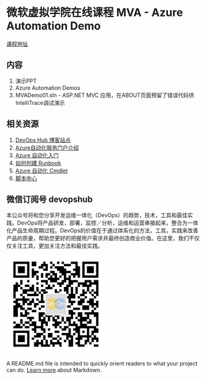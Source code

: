﻿# 微软虚拟学院在线课程 MVA - Azure Automation Demo

[课程地址](http://www.microsoftvirtualacademy.com/liveevents/azure-empowers-cloud-automation-management?CR_CC=200622498&nsukey=uSoGaV4cZhzF7gM8kTV6mD%2FnSP9pOOHQIo2rGt1GiXCFKmkD4lt6G2C5DmBs7husVRpurELtJYl0gyJkVSOvUg%3D%3D#rd)

## 内容
 1. 演示PPT
 2. Azure Automation Demos
 3. MVADemo01.sln - ASP.NET MVC 应用，在ABOUT页面预留了错误代码供IntelliTrace调试演示

## 相关资源
 1. [DevOps Hub 博客站点](http://devopshub.cn) 
 2. [Azure自动化服务门户介绍](http://www.windowsazure.cn/home/features/automation/)
 3. [Azure 自动化入门](http://www.windowsazure.cn/documentation/articles/automation-create-runbook-from-samples/)
 4. [如何创建 Runbook](https://technet.microsoft.com/zh-cn/library/dn469262.aspx)
 5. [Azure 自动化 Cmdlet](https://msdn.microsoft.com/zh-cn/library/dn690262.aspx)
 6. [脚本中心](https://go.microsoft.com/fwLink/?LinkID=528317&clcid=0x4)

## 微信订阅号 devopshub
本公众号将和您分享开发运维一体化（DevOps）的趋势，技术，工具和最佳实践。DevOps将产品研发，部署，监控／分析，运维和运营串接起来，整合为一体化产品生命周期过程。DevOps的价值在于通过体系化的方法，工具，实践来改善产品的质量，帮助您更好的把握用户需求并最终创造商业价值。在这里，我们不仅仅关注工具，更加关注方法和最佳实践。

![](/MvaDemo01/MvaDemo01/images/qrcode_devopshub.jpg)


A README.md file is intended to quickly orient readers to what your project can do. [Learn more](http://go.microsoft.com/fwlink/p/?LinkId=524306) about Markdown.
